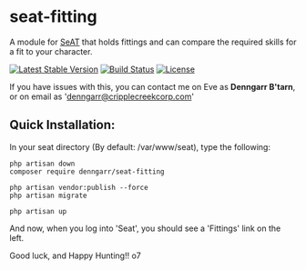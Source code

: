 # seat-fitting
A module for [SeAT](https://github.com/eveseat/seat) that holds fittings and can compare the required skills for a fit to your character.

[![Latest Stable Version](https://img.shields.io/packagist/v/denngarr/seat-fitting.svg?style=flat-square)]()
[![Build Status](https://img.shields.io/travis/dysath/seat-fitting.svg?style=flat-square)](https://travis-ci.org/dysath/seat-srp)
[![License](https://img.shields.io/badge/license-GPLv2-blue.svg?style=flat-square)](https://raw.githubusercontent.com/dysath/seat-srp/master/LICENSE)

If you have issues with this, you can contact me on Eve as **Denngarr B'tarn**, or on email as 'denngarr@cripplecreekcorp.com'

## Quick Installation:

In your seat directory (By default:  /var/www/seat), type the following:

```
php artisan down
composer require denngarr/seat-fitting

php artisan vendor:publish --force
php artisan migrate

php artisan up
```

And now, when you log into 'Seat', you should see a 'Fittings' link on the left.

Good luck, and Happy Hunting!!  o7


